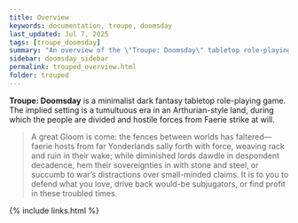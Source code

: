 ```yaml
---
title: Overview
keywords: documentation, troupe, doomsday
last_updated: Jul 7, 2025
tags: [troupe_doomsday]
summary: "An overview of the \"Troupe: Doomsday\" tabletop role-playing game."
sidebar: doomsday_sidebar
permalink: trouped_overview.html
folder: trouped
---
```


**Troupe: Doomsday** is a minimalist dark fantasy tabletop role-playing game. The implied setting is a tumultuous era in an Arthurian-style land, during which the people are divided and hostile forces from Faerie strike at will.

> A great Gloom is come: the fences between worlds has faltered— faerie hosts from far Yonderlands sally forth with force, weaving rack and ruin in their wake; while diminished lords dawdle in despondent decadence, hem their sovereignties in with stone and steel, or succumb to war’s distractions over small-minded claims. It is to you to defend what you love, drive back would-be subjugators, or find profit in these troubled times.

{% include links.html %}
